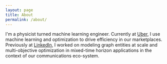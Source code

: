 ```yaml
---
layout: page
title: About
permalink: /about/
---
```


I'm a physicist turned machine learning engineer. Currently at [Uber](https://www.uber.com/), I use machine learning and optimization to drive efficiency in our marketplaces. Previously at [LinkedIn](https://www.linkedin.com), I worked on modeling graph entities at scale and multi-objective optimization in mixed-time horizon applications in the context of our communications eco-system.
